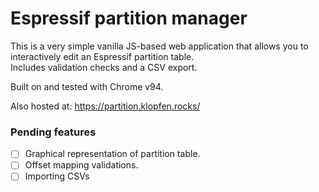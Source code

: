 # Espressif partition manager
This is a very simple vanilla JS-based web application that allows you to interactively edit an Espressif partition table.  
Includes validation checks and a CSV export.  

Built on and tested with Chrome v94.

Also hosted at: https://partition.klopfen.rocks/

### Pending features
- [ ] Graphical representation of partition table.
- [ ] Offset mapping validations.
- [ ] Importing CSVs
